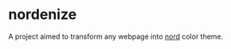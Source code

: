 # nordenize

A project aimed to transform any webpage into
[nord](https://www.nordtheme.com/) color theme.

